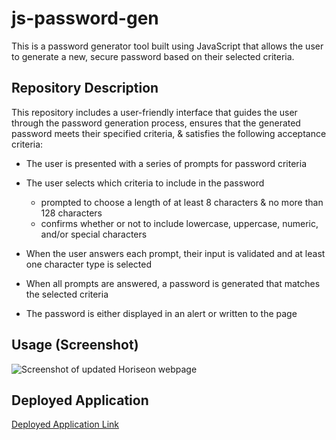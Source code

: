 # js-password-gen

This is a password generator tool built using JavaScript that allows the user to generate a new, secure password based on their selected criteria.

## Repository Description

This repository includes a user-friendly interface that guides the user through the password generation process, ensures that the generated password meets their specified criteria, & satisfies the following acceptance criteria:

- The user is presented with a series of prompts for password criteria

- The user selects which criteria to include in the password
    - prompted to choose a length of at least 8 characters & no more than 128 characters
    - confirms whether or not to include lowercase, uppercase, numeric, and/or special characters

- When the user answers each prompt, their input is validated and at least one character type is selected

- When all prompts are answered, a password is generated that matches the selected criteria

- The password is either displayed in an alert or written to the page


## Usage (Screenshot)

![Screenshot of updated Horiseon webpage](https://github.com/JordynEnos/code-refactor-horiseon/blob/main/Develop/assets/images/Horiseon-screenshot.png?raw=true)


## Deployed Application

[Deployed Application Link](https://coding-boot-camp.github.io/full-stack/github/professional-readme-guide)